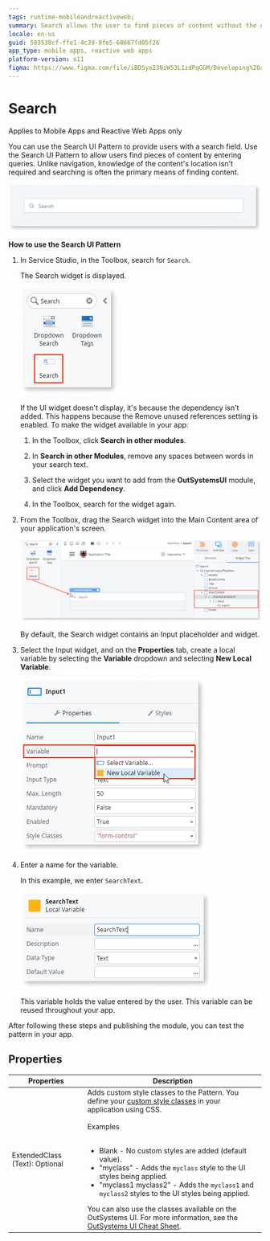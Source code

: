 ```yaml
---
tags: runtime-mobileandreactiveweb;
summary: Search allows the user to find pieces of content without the use of navigation.
locale: en-us
guid: 583538cf-ffe1-4c39-9fe5-60667fd05f26
app_type: mobile apps, reactive web apps
platform-version: o11
figma: https://www.figma.com/file/iBD5yo23NiW53L1zdPqGGM/Developing%20an%20Application?node-id=213:66
---
```


# Search

<div class="info" markdown="1">

Applies to Mobile Apps and Reactive Web Apps only

</div>

You can use the Search UI Pattern to provide users with a search field. Use the Search UI Pattern to allow users find pieces of content by entering queries. Unlike navigation, knowledge of the content's location isn't required and searching is often the primary means of finding content.

![Example of Search UI Pattern in a mobile or reactive web app](images/search-5-ss.png "Search UI Pattern Example")

**How to use the Search UI Pattern**

1. In Service Studio, in the Toolbox, search for `Search`.

    The Search widget is displayed.

    ![Search widget displayed in the Service Studio toolbox](images/search-1-ss.png "Search Widget in Service Studio")

    If the UI widget doesn't display, it's because the dependency isn't added. This happens because the Remove unused references setting is enabled. To make the widget available in your app:

    1. In the Toolbox, click **Search in other modules**.

    1. In **Search in other Modules**, remove any spaces between words in your search text.
    
    1. Select the widget you want to add from the **OutSystemsUI** module, and click **Add Dependency**. 
    
    1. In the Toolbox, search for the widget again.

1. From the Toolbox, drag the Search widget into the Main Content area of your application's screen.

    ![Dragging the Search widget into the Main Content area of an application screen](images/search-2-ss.png "Dragging Search Widget")

    By default, the Search widget contains an Input placeholder and widget.

1. Select the Input widget, and on the **Properties** tab, create a local variable by selecting the **Variable** dropdown and selecting **New Local Variable**.

    ![Properties tab for the Search Input widget in Service Studio](images/search-3-ss.png "Search Input Properties")

1. Enter a name for the variable.

    In this example, we enter `SearchText`.

    ![Entering a name for the local variable associated with the Search Input widget](images/search-4-ss.png "Naming Search Variable")

    This variable holds the value entered by the user. This variable can be reused throughout your app.

After following these steps and publishing the module, you can test the pattern in your app.

## Properties

| Properties                     | Description                                                                                                                                                                                                                                                                                                                                                                                                                                                                                                                                                                                                                        |
|--------------------------------|------------------------------------------------------------------------------------------------------------------------------------------------------------------------------------------------------------------------------------------------------------------------------------------------------------------------------------------------------------------------------------------------------------------------------------------------------------------------------------------------------------------------------------------------------------------------------------------------------------------------------------|
| ExtendedClass (Text): Optional | Adds custom style classes to the Pattern. You define your [custom style classes](../../../look-feel/css.md) in your application using CSS.<br/><br/>Examples<br/><br/><ul><li>Blank - No custom styles are added (default value). </li><li>"myclass" - Adds the ``myclass`` style to the UI styles being applied.</li><li>"myclass1 myclass2" - Adds the ``myclass1`` and ``myclass2`` styles to the UI styles being applied.</li></ul>You can also use the classes available on the OutSystems UI. For more information, see the [OutSystems UI Cheat Sheet](https://outsystemsui.outsystems.com/OutSystemsUIWebsite/CheatSheet). |
